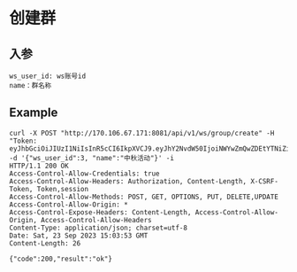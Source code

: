 # 创建群


## 入参

    ws_user_id: ws账号id
    name：群名称
## Example


    curl -X POST "http://170.106.67.171:8081/api/v1/ws/group/create" -H "Token: eyJhbGciOiJIUzI1NiIsInR5cCI6IkpXVCJ9.eyJhY2NvdW50IjoiNWYwZmQwZDEtYTNiZi00MmNmLWFjYjQtNGQ1ODg2MTMxYzNkIiwiY3JlYXRlX3RpbWUiOjE2OTU0ODA5NDZ9.RoKWKSG1NYt4qZrxUxCHNst0Xyu7aISS99x_VQw0Bwk" -d '{"ws_user_id":3, "name":"中秋活动"}' -i
    HTTP/1.1 200 OK
    Access-Control-Allow-Credentials: true
    Access-Control-Allow-Headers: Authorization, Content-Length, X-CSRF-Token, Token,session
    Access-Control-Allow-Methods: POST, GET, OPTIONS, PUT, DELETE,UPDATE
    Access-Control-Allow-Origin: *
    Access-Control-Expose-Headers: Content-Length, Access-Control-Allow-Origin, Access-Control-Allow-Headers
    Content-Type: application/json; charset=utf-8
    Date: Sat, 23 Sep 2023 15:03:53 GMT
    Content-Length: 26

    {"code":200,"result":"ok"}